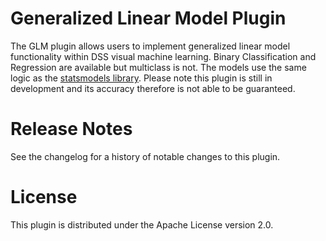 # Generalized Linear Model Plugin
The GLM plugin allows users to implement generalized linear model functionality within DSS visual machine learning.
Binary Classification and Regression are available but multiclass is not. The models use the same logic as the 
[statsmodels library](https://www.statsmodels.org/stable/glm.html). Please note this plugin is still in development 
and its accuracy therefore is not able to be guaranteed.

# Release Notes

See the changelog for a history of notable changes to this plugin.

# License

This plugin is distributed under the Apache License version 2.0.